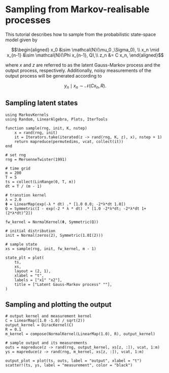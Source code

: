 # Sampling from Markov-realisable processes

This tutorial describes how to sample from the probabilistic state-space model given by

```math
\begin{aligned}
x_0 &\sim \mathcal{N}(\mu_0 ,\Sigma_0), \\
x_n \mid x_{n-1} &\sim \mathcal{N}(\Phi  x_{n-1}, Q),\\
z_n &= C x_n,
\end{aligned}
```

where $x$ and $z$ are referred to as the latent Gauss-Markov process and the output process, respectively.
Additionally, noisy measurements of the output process will be generated according to

```math
y_n \mid x_n \sim \mathcal{N}(Cx_n,R).
```


## Sampling latent states

```@example 1
using MarkovKernels
using Random, LinearAlgebra, Plots, IterTools

function sample(rng, init, K, nstep)
    x = rand(rng, init)
    it = Iterators.take(iterated(z -> rand(rng, K, z), x), nstep + 1)
    return mapreduce(permutedims, vcat, collect(it))
end

# set rng
rng = MersenneTwister(1991)

# time grid
m = 200
T = 5
ts = collect(LinRange(0, T, m))
dt = T / (m - 1)

# transtion kernel
λ = 2.0
Φ = LinearMap(exp(-λ * dt) .* [1.0 0.0; -2*λ*dt 1.0])
Q = Symmetric(I - exp(-2 * λ * dt) .* [1.0 -2*λ*dt; -2*λ*dt 1+(2*λ*dt)^2])

fw_kernel = NormalKernel(Φ, Symmetric(Q))

# initial distribution
init = Normal(zeros(2), Symmetric(1.0I(2)))

# sample state
xs = sample(rng, init, fw_kernel, m - 1)

state_plt = plot(
    ts,
    xs,
    layout = (2, 1),
    xlabel = "t",
    labels = ["x1" "x2"],
    title = ["Latent Gauss-Markov process" ""],
)
```

## Sampling and plotting the output

```@example 1
# output kernel and measurement kernel
C = LinearMap([1.0 -1.0] / sqrt(2))
output_kernel = DiracKernel(C)
R = 0.1
m_kernel = compose(NormalKernel(LinearMap(1.0), R), output_kernel)

# sample output and its measurements
outs = mapreduce(z -> rand(rng, output_kernel, xs[z, :]), vcat, 1:m)
ys = mapreduce(z -> rand(rng, m_kernel, xs[z, :]), vcat, 1:m)

output_plot = plot(ts, outs, label = "output", xlabel = "t")
scatter!(ts, ys, label = "measurement", color = "black")
```
